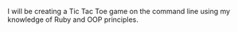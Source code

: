 I will be creating a Tic Tac Toe game on the command line using my knowledge of Ruby and OOP principles.